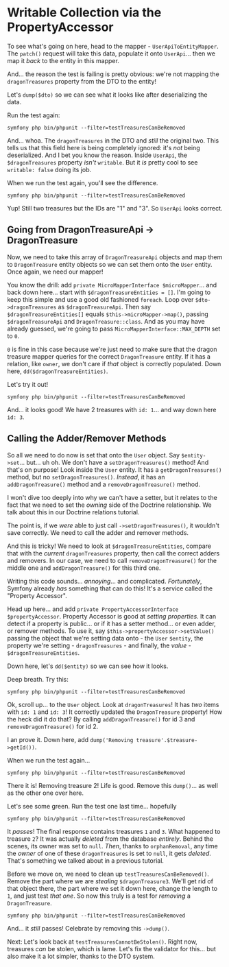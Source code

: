 # Writable Collection via the PropertyAccessor

To see what's going on here, head to the mapper - `UserApiToEntityMapper`. The
`patch()` request will take this data, populate it onto `UserApi`... then we map
it *back* to the entity in this mapper.

And... the reason the test is failing is pretty obvious: we're not mapping the
`dragonTreasures` property from the DTO to the entity!

Let's `dump($dto)` so we can see what it looks like after deserializing the
data.

Run the test again:

```terminal-silent
symfony php bin/phpunit --filter=testTreasuresCanBeRemoved
```

And... whoa. The `dragonTreasures` in the DTO and *still* the original two. This
tells us that this field here is being completely ignored: it's *not* being
deserialized. And I bet you know the reason. Inside `UserApi`, the `$dragonTreasures`
property *isn't* `writable`. But it *is* pretty cool to see `writable: false` doing
its job.

When we run the test again, you'll see the difference.

```terminal-silent
symfony php bin/phpunit --filter=testTreasuresCanBeRemoved
```

Yup! Still two treasures but the IDs are "1" and "3". So `UserApi` looks correct.

## Going from DragonTreasureApi -> DragonTreasure

Now, we need to take this array of `DragonTreasureApi` objects and map them to
`DragonTreasure` entity objects so we can set them onto the `User` entity. Once again,
we need our mapper!

You know the drill: add `private MicroMapperInterface $microMapper`... and back down
here... start with `$dragonTreasureEntities = []`. I'm going to keep this simple
and use a good old fashioned `foreach`. Loop over `$dto->dragonTreasures` as
`$dragonTreasureApi`. Then say `$dragonTreasureEntities[]` equals
`$this->microMapper->map()`, passing `$dragonTreasureApi` and `DragonTreasure::class`.
And as you may have already guessed, we're going to pass
`MicroMapperInterface::MAX_DEPTH` set to `0`.

`0` is fine in this case because we're just need to make sure that the dragon treasure
mapper queries for the correct `DragonTreasure` entity. If it has a relation,
like `owner`, we don't care if *that* object is correctly populated.
Down here, `dd($dragonTreasureEntities)`.

Let's try it out!

```terminal-silent
symfony php bin/phpunit --filter=testTreasuresCanBeRemoved
```

And... it looks good! We have 2 treasures with `id: 1`... and way down here
`id: 3`.

## Calling the Adder/Remover Methods

So all we need to do now is set that onto the `User` object. Say `$entity->set`...
but... uh oh. We don't have a `setDragonTreasures()` method! And that's on purpose!
Look inside the `User` entity. It has a `getDragonTreasures()` method, but
no `setDragonTreasures()`. *Instead*, it has an `addDragonTreasure()` method
and a `removeDragonTreasure()` method.

I won't dive too deeply into why we can't have a setter, but it relates to the
fact that we need to set the *owning* side of the Doctrine relationship. We talk
about this in our Doctrine relations tutorial.

The point is, if we *were* able to just call `->setDragonTreasures()`, it wouldn't
save correctly. We need to call the adder and remover methods.

And this is tricky! We need to look at `$dragonTreasureEntities`, compare that with
the *current* `dragonTreasures` property, then call the correct adders and removers.
In our case, we need to call `removeDragonTreasure()` for the middle one and
`addDragonTreasure()` for this third one.

Writing this code sounds... *annoying*... and complicated. *Fortunately*, Symfony
already *has* something that can do this! It's a service called the "Property Accessor".

Head up here... and add `private PropertyAccessorInterface $propertyAccessor`.
Property Accessor is good at *setting properties*. It can detect if a property is
public... or if it has a setter method... or even adder, or remover methods.
To use it, say `$this->propertyAccessor->setValue()` passing the object that we're
setting data onto - the `User` `$entity`, the property we're setting -
`dragonTreasures` - and finally, the *value* - `$dragonTreasureEntities`.

Down here, let's `dd($entity)` so we can see how it looks.

Deep breath. Try this:

```terminal-silent
symfony php bin/phpunit --filter=testTreasuresCanBeRemoved
```

Ok, scroll up... to the `User` object. Look at `dragonTreasures`! It has *two*
items with `id: 1` and `id: 3`! It correctly updated the `DragonTreasure` property!
How the heck did it do that? By calling `addDragonTreasure()` for id 3 and
`removeDragonTreasure()` for id 2.

I an prove it. Down here, add `dump('Removing treasure'.$treasure->getId())`.

When we run the test again...

```terminal-silent
symfony php bin/phpunit --filter=testTreasuresCanBeRemoved
```

There it is! Removing treasure 2! Life is good. Remove this `dump()`... as well as
the other one over here.

Let's see some green. Run the test one last time... hopefully

```terminal-silent
symfony php bin/phpunit --filter=testTreasuresCanBeRemoved
```

It *passes*! The final response contains treasures `1` and `3`. What happened
to treasure `2`? It was actually *deleted* from the database *entirely*. Behind the
scenes, its owner was set to `null`. *Then*, thanks to `orphanRemoval`, any time
the *owner* of one of these `dragonTreasures` is set to `null`, it gets *deleted*.
That's something we talked about in a previous tutorial.

Before we move on, we need to clean up `testTreasuresCanBeRemoved()`. Remove the
part where we are *stealing* `$dragonTreasure3`. We'll get rid of that object there,
the part where we set it down here, change the length to `1`, and just test
*that one*. So now this truly is a test for *removing* a `DragonTreasure`.

```terminal-silent
symfony php bin/phpunit --filter=testTreasuresCanBeRemoved
```

And... it *still* passes! Celebrate by removing this `->dump()`.

Next: Let's look back at `testTreasuresCannotBeStolen()`. Right now, treasures *can*
be stolen, which is lame. Let's fix the validator for this... but also make it
a lot simpler, thanks to the DTO system.

